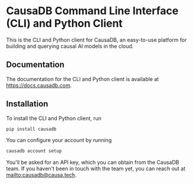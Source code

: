 # CausaDB Command Line Interface (CLI) and Python Client

This is the CLI and Python client for CausaDB, an easy-to-use platform for building and querying causal AI models in the cloud.

## Documentation

The documentation for the CLI and Python client is available at <https://docs.causadb.com>.

## Installation

To install the CLI and Python client, run

```bash
pip install causadb
```

You can configure your account by running

```bash
causadb account setup
```

You'll be asked for an API key, which you can obtain from the CausaDB team. If you haven't been in touch with the team yet, you can reach out at <mailto:causadb@causa.tech>.